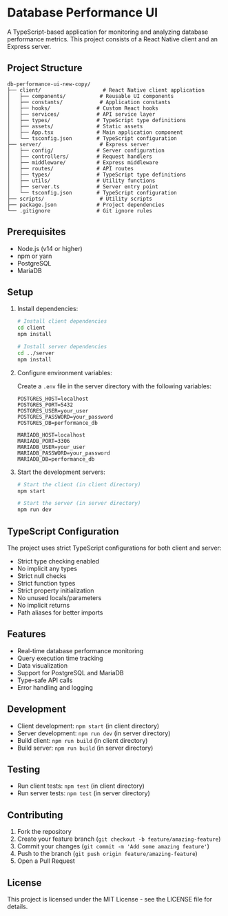# Database Performance UI

A TypeScript-based application for monitoring and analyzing database performance metrics. This project consists of a React Native client and an Express server.

## Project Structure

```
db-performance-ui-new-copy/
├── client/                    # React Native client application
│   ├── components/           # Reusable UI components
│   ├── constants/            # Application constants
│   ├── hooks/               # Custom React hooks
│   ├── services/            # API service layer
│   ├── types/               # TypeScript type definitions
│   ├── assets/              # Static assets
│   ├── App.tsx              # Main application component
│   └── tsconfig.json        # TypeScript configuration
├── server/                   # Express server
│   ├── config/              # Server configuration
│   ├── controllers/         # Request handlers
│   ├── middleware/          # Express middleware
│   ├── routes/              # API routes
│   ├── types/               # TypeScript type definitions
│   ├── utils/               # Utility functions
│   ├── server.ts            # Server entry point
│   └── tsconfig.json        # TypeScript configuration
├── scripts/                  # Utility scripts
├── package.json             # Project dependencies
└── .gitignore               # Git ignore rules
```

## Prerequisites

- Node.js (v14 or higher)
- npm or yarn
- PostgreSQL
- MariaDB

## Setup

1. Install dependencies:

   ```bash
   # Install client dependencies
   cd client
   npm install

   # Install server dependencies
   cd ../server
   npm install
   ```

2. Configure environment variables:

   Create a `.env` file in the server directory with the following variables:
   ```
   POSTGRES_HOST=localhost
   POSTGRES_PORT=5432
   POSTGRES_USER=your_user
   POSTGRES_PASSWORD=your_password
   POSTGRES_DB=performance_db

   MARIADB_HOST=localhost
   MARIADB_PORT=3306
   MARIADB_USER=your_user
   MARIADB_PASSWORD=your_password
   MARIADB_DB=performance_db
   ```

3. Start the development servers:

   ```bash
   # Start the client (in client directory)
   npm start

   # Start the server (in server directory)
   npm run dev
   ```

## TypeScript Configuration

The project uses strict TypeScript configurations for both client and server:

- Strict type checking enabled
- No implicit any types
- Strict null checks
- Strict function types
- Strict property initialization
- No unused locals/parameters
- No implicit returns
- Path aliases for better imports

## Features

- Real-time database performance monitoring
- Query execution time tracking
- Data visualization
- Support for PostgreSQL and MariaDB
- Type-safe API calls
- Error handling and logging

## Development

- Client development: `npm start` (in client directory)
- Server development: `npm run dev` (in server directory)
- Build client: `npm run build` (in client directory)
- Build server: `npm run build` (in server directory)

## Testing

- Run client tests: `npm test` (in client directory)
- Run server tests: `npm test` (in server directory)

## Contributing

1. Fork the repository
2. Create your feature branch (`git checkout -b feature/amazing-feature`)
3. Commit your changes (`git commit -m 'Add some amazing feature'`)
4. Push to the branch (`git push origin feature/amazing-feature`)
5. Open a Pull Request

## License

This project is licensed under the MIT License - see the LICENSE file for details.
